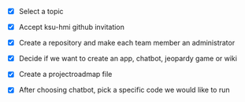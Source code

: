  - [x] Select a topic
 - [x] Accept ksu-hmi github invitation
 - [x] Create a repository and make each team member an administrator
 - [x] Decide if we want to create an app, chatbot, jeopardy game or wiki
 - [x] Create a projectroadmap file 
 - [x] After choosing chatbot, pick a specific code we would like to run

